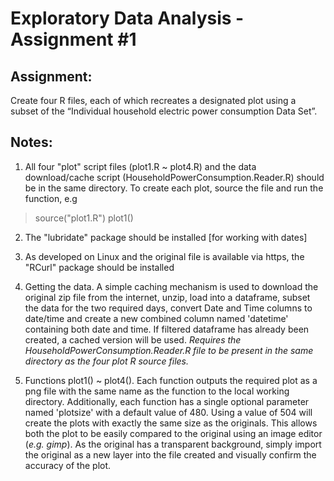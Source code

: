 # Exploratory Data Analysis - Assignment #1

## Assignment: 
Create four R files, each of which recreates a designated plot using a subset of the “Individual household electric power consumption Data Set”.

## Notes:

1. All four "plot" script files (plot1.R ~ plot4.R) and the data download/cache script (HouseholdPowerConsumption.Reader.R) should be in the same directory. To create each plot, source the file and run the function, e.g 
> source("plot1.R")
> plot1()

2. The "lubridate" package should be installed [for working with dates]

3. As developed on Linux and the original file is available via https, the "RCurl" package should be installed

4. Getting the data. A simple caching mechanism is used to download the original zip file from the internet, unzip, load into a  dataframe, subset the data for the two required days, convert Date and Time columns to date/time and create a new combined column named 'datetime' containing both date and time. If filtered dataframe has already been created, a cached version will be used. *Requires the HouseholdPowerConsumption.Reader.R file to be present in the same directory as the four plot R source files.*

5. Functions plot1() ~ plot4(). Each function outputs the required plot as a png file with the same name as the function to the local working directory. Additionally, each function has a single optional parameter named 'plotsize' with a default value of 480. Using a value of 504 will create the plots with exactly the same size as the originals. This allows both the plot to be easily compared to the original using an image editor (_e.g. gimp_). As the original has a transparent background, simply import the original as a new layer into the file created and visually confirm the accuracy of the plot. 
